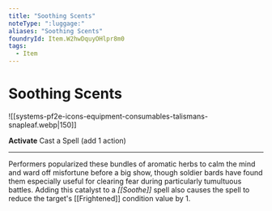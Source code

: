 ```yaml
---
title: "Soothing Scents"
noteType: ":luggage:"
aliases: "Soothing Scents"
foundryId: Item.W2hwDquyOHlpr8m0
tags:
  - Item
---
```


# Soothing Scents
![[systems-pf2e-icons-equipment-consumables-talismans-snapleaf.webp|150]]

**Activate** Cast a Spell (add 1 action)

* * *

Performers popularized these bundles of aromatic herbs to calm the mind and ward off misfortune before a big show, though soldier bards have found them especially useful for clearing fear during particularly tumultuous battles. Adding this catalyst to a _[[Soothe]]_ spell also causes the spell to reduce the target's [[Frightened]] condition value by 1.

